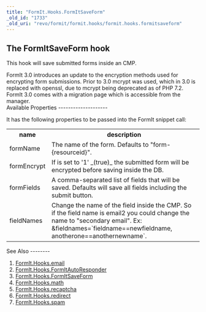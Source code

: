 ```yaml
---
title: "FormIt.Hooks.FormItSaveForm"
_old_id: "1733"
_old_uri: "revo/formit/formit.hooks/formit.hooks.formitsaveform"
---
```


The FormItSaveForm hook
-----------------------

 This hook will save submitted forms inside an CMP.

<div class="info"> FormIt 3.0 introduces an update to the encryption methods used for encrypting form submissions. Prior to 3.0 mcrypt was used, which in 3.0 is replaced with openssl, due to mcrypt being deprecated as of PHP 7.2. FormIt 3.0 comes with a migration page which is accessible from the manager. </div>Available Properties
--------------------

 It has the following properties to be passed into the FormIt snippet call:

 <table><tbody><tr><th> name </th> <th> description </th> </tr><tr><td> formName </td> <td> The name of the form. Defaults to "form-{resourceid}". </td> </tr><tr><td> formEncrypt </td> <td> If is set to '1' _(true)_ the submitted form will be encrypted before saving inside the DB. </td> </tr><tr><td> formFields </td> <td> A comma-separated list of fields that will be saved. Defaults will save all fields including the submit button. </td> </tr><tr><td> fieldNames </td> <td> Change the name of the field inside the CMP. So if the field name is email2 you could change the name to "secondary email".   
 Ex: &fieldnames=`fieldname==newfieldname, anotherone==anothernewname`. </td></tr></tbody></table>See Also
--------

1. [FormIt.Hooks.email](/extras/revo/formit/formit.hooks/formit.hooks.email)
2. [FormIt.Hooks.FormItAutoResponder](/extras/revo/formit/formit.hooks/formit.hooks.formitautoresponder)
3. [FormIt.Hooks.FormItSaveForm](http://rtfm.modx.com/extras/revo/formit/formit.hooks/formit.hooks.formitsaveform)
4. [FormIt.Hooks.math](/extras/revo/formit/formit.hooks/formit.hooks.math)
5. [FormIt.Hooks.recaptcha](/extras/revo/formit/formit.hooks/formit.hooks.recaptcha)
6. [FormIt.Hooks.redirect](/extras/revo/formit/formit.hooks/formit.hooks.redirect)
7. [FormIt.Hooks.spam](/extras/revo/formit/formit.hooks/formit.hooks.spam)